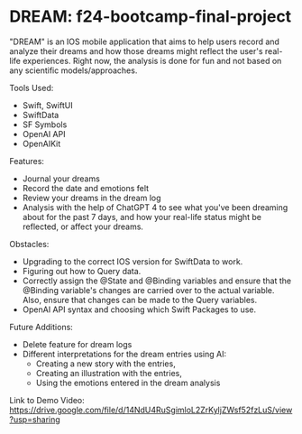# DREAM: f24-bootcamp-final-project

"DREAM" is an IOS mobile application that aims to help users record and analyze their dreams and how those dreams might reflect the user's real-life experiences. Right now, the analysis is done for fun and not based on any scientific models/approaches. 

Tools Used: 
- Swift, SwiftUI
- SwiftData
- SF Symbols
- OpenAI API
- OpenAIKit

Features: 
- Journal your dreams
- Record the date and emotions felt
- Review your dreams in the dream log
- Analysis with the help of ChatGPT 4 to see what you've been dreaming about for the past 7 days, and how your real-life status might be reflected, or affect your dreams. 

Obstacles:
- Upgrading to the correct IOS version for SwiftData to work.
- Figuring out how to Query data.
- Correctly assign the @State and @Binding variables and ensure that the @Binding variable's changes are carried over to the actual variable. Also, ensure that changes can be made to the Query variables.
- OpenAI API syntax and choosing which Swift Packages to use.

Future Additions: 
- Delete feature for dream logs
- Different interpretations for the dream entries using AI:
    - Creating a new story with the entries,
    - Creating an illustration with the entries,
    - Using the emotions entered in the dream analysis


Link to Demo Video: https://drive.google.com/file/d/14NdU4RuSgimloL2ZrKyljZWsf52fzLuS/view?usp=sharing
